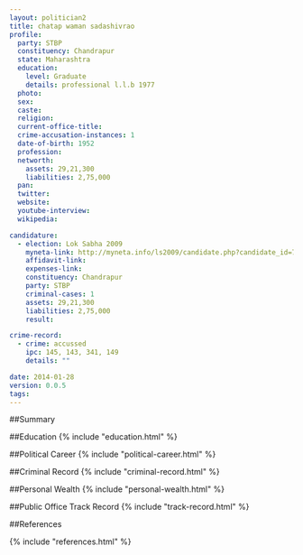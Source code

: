 ```yaml
---
layout: politician2
title: chatap waman sadashivrao
profile: 
  party: STBP
  constituency: Chandrapur
  state: Maharashtra
  education: 
    level: Graduate
    details: professional l.l.b 1977
  photo: 
  sex: 
  caste: 
  religion: 
  current-office-title: 
  crime-accusation-instances: 1
  date-of-birth: 1952
  profession: 
  networth: 
    assets: 29,21,300
    liabilities: 2,75,000
  pan: 
  twitter: 
  website: 
  youtube-interview: 
  wikipedia: 

candidature: 
  - election: Lok Sabha 2009
    myneta-link: http://myneta.info/ls2009/candidate.php?candidate_id=772
    affidavit-link: 
    expenses-link: 
    constituency: Chandrapur 
    party: STBP
    criminal-cases: 1
    assets: 29,21,300
    liabilities: 2,75,000
    result:  

crime-record: 
  - crime: accussed
    ipc: 145, 143, 341, 149
    details: "" 

date: 2014-01-28
version: 0.0.5
tags: 
---
```

##Summary


##Education
{% include "education.html" %}


##Political Career
{% include "political-career.html" %}


##Criminal Record
{% include "criminal-record.html" %}


##Personal Wealth
{% include "personal-wealth.html" %}


##Public Office Track Record
{% include "track-record.html" %}


##References


{% include "references.html" %}